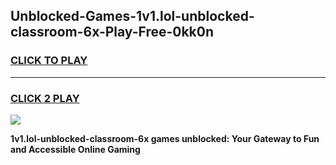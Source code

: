 
## Unblocked-Games-1v1.lol-unblocked-classroom-6x-Play-Free-0kk0n
<h3>
<a href="https://premium76.site?title=1v1.lol-unblocked-classroom-6x&ref=20M">CLICK TO PLAY</a></h3>
<hr>

<h3>
<a href="https://premium76.site?title=1v1.lol-unblocked-classroom-6x&ref=20M">CLICK 2 PLAY</a>
  
</h3>

<a href="https://premium76.site?title=1v1.lol-unblocked-classroom-6x&ref=19M"><img src="https://clearcache.store/games.png"></a>


**1v1.lol-unblocked-classroom-6x games unblocked: Your Gateway to Fun and Accessible Online Gaming**
